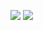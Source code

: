 
![](https://github-readme-stats.vercel.app/api?username=davesagraf&show=reviews,discussions_started,discussions_answered,prs_merged,prs_merged_percentage&theme=tokyonight)
![](https://github-readme-stats.vercel.app/api/top-langs/?username=davesagraf&theme=tokyonight)
